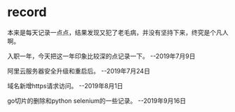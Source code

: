 # record
本来是每天记录一点点，结果发现又犯了老毛病，并没有坚持下来，终究是个凡人啊。

入职一年，今天把这一年印象比较深的点记录一下。 --2019年7月9日

阿里云服务器安全升级和重启后。 --2019年7月24日

域名新增https请求访问。 --2019年8月1日

go切片的删除和python selenium的一些记录。 --2019年9月16日
